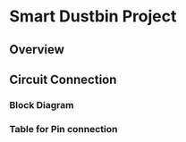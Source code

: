 # Smart Dustbin Project
## Overview
## Circuit Connection
### Block Diagram
###  Table for Pin connection
